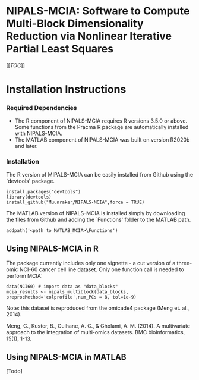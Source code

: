 # NIPALS-MCIA: Software to Compute Multi-Block Dimensionality Reduction via Nonlinear Iterative Partial Least Squares 

[[_TOC_]]

# Installation Instructions 

### Required Dependencies

* The R component of NIPALS-MCIA requires R versions 3.5.0 or above. Some functions from the Pracma R package are automatically installed with NIPALS-MCIA.
* The MATLAB component of NIPALS-MCIA was built on version R2020b and later. 


### Installation

The R version of MIPALS-MCIA can be easily installed from Github using the `devtools' package. 

```{r}
install.packages("devtools")
library(devtools)
install_github("Muunraker/NIPALS-MCIA",force = TRUE)

```
The MATLAB version of NIPALS-MCIA is installed simply by downloading the files from Github 
and adding the `Functions' folder to the MATLAB path.

```{matlab}
addpath('<path to MATLAB_MCIA>\Functions')

```

## Using NIPALS-MCIA in R

The package currently includes only one vignette - a cut version of a three-omic NCI-60
cancer cell line dataset. Only one function call is needed to perform MCIA: 
```{r}
data(NCI60) # import data as "data_blocks"
mcia_results <- nipals_multiblock(data_blocks, preprocMethod='colprofile',num_PCs = 8, tol=1e-9)

```
Note: this dataset is reproduced from the omicade4 package (Meng et. al., 2014).

Meng, C., Kuster, B., Culhane, A. C., & Gholami, A. M. (2014). A multivariate approach to the integration of multi-omics datasets. BMC bioinformatics, 15(1), 1-13.

## Using NIPALS-MCIA in MATLAB

[Todo]
